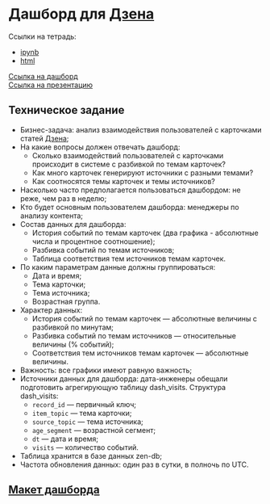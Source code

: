 # Дашборд для [Дзена](https://zen.yandex.ru/)

Ссылки на тетрадь:
- [ipynb](https://github.com/SavelevD/Data_analyst_portfolio/blob/main/Yandex_DA/Zen/data_for_dashboard.ipynb)
- [html](https://github.com/SavelevD/Data_analyst_portfolio/blob/main/Yandex_DA/Zen/data_for_dashboard.html)

[Ссылка на дашборд](https://public.tableau.com/app/profile/dmitriy.savelev/viz/_16912469370800/sheet4)  
[Ссылка на презентацию](https://github.com/SavelevD/Data_analyst_portfolio/blob/main/Yandex_DA/Zen/%D0%9F%D1%80%D0%B5%D0%B7%D0%B5%D0%BD%D1%82%D0%B0%D1%86%D0%B8%D1%8F%20%D0%B4%D0%B0%D1%88%D0%B1%D0%BE%D1%80%D0%B4%D0%B0%20%D0%B4%D0%BB%D1%8F%20%D0%94%D0%B7%D0%B5%D0%BD%D0%B0.pdf)

## Техническое задание
- Бизнес-задача: анализ взаимодействия пользователей с карточками статей [Дзена](https://zen.yandex.ru/);
- На какие вопросы должен отвечать дашборд:
    - Сколько взаимодействий пользователей с карточками происходит в системе с разбивкой по темам карточек?
    - Как много карточек генерируют источники с разными темами?
    - Как соотносятся темы карточек и темы источников?
- Насколько часто предполагается пользоваться дашбордом: не реже, чем раз в неделю;
- Кто будет основным пользователем дашборда: менеджеры по анализу контента;
- Состав данных для дашборда:
    - История событий по темам карточек (два графика - абсолютные числа и процентное соотношение);
    - Разбивка событий по темам источников;
    - Таблица соответствия тем источников темам карточек.
- По каким параметрам данные должны группироваться:
    - Дата и время;
    - Тема карточки;
    - Тема источника;
    - Возрастная группа.
- Характер данных:
    - История событий по темам карточек — абсолютные величины с разбивкой по минутам;
    - Разбивка событий по темам источников — относительные величины (% событий);
    - Соответствия тем источников темам карточек — абсолютные величины.
- Важность: все графики имеют равную важность;
- Источники данных для дашборда: дата-инженеры обещали подготовить агрегирующую таблицу dash_visits. Структура dash_visits:
    - `record_id` — первичный ключ;
    - `item_topic` — тема карточки;
    - `source_topic` — тема источника;
    - `age_segment` — возрастной сегмент;
    - `dt` — дата и время;
    - `visits` — количество событий.
- Таблица хранится в базе данных zen-db;
- Частота обновления данных: один раз в сутки, в полночь по UTC.

## [Макет дашборда](https://3.downloader.disk.yandex.ru/preview/dcf8b286b175615aa7ebefe23ebad848200209a4112d5d6e2d5e11d85e548a15/inf/KVrkbHeJF4dufxAe_5IA5BYBsaFJwikallmI43omNCHscHtBCS8GGsVBnpET_VMqmZCKCB11klsJbbGBK5EIDg%3D%3D?uid=270737516&filename=Untitled_-_2020-07-06T160925.436_1594041010.png&disposition=inline&hash=&limit=0&content_type=image%2Fpng&owner_uid=270737516&tknv=v2&size=1200x1771)